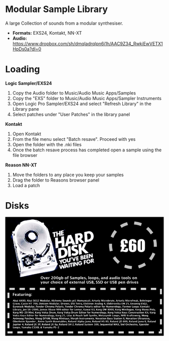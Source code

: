 # Modular Sample Library

A large Collection of sounds from a modular synthesiser.


-   **Formats:** EXS24, Kontakt, NN-XT
-   **Audio:** https://www.dropbox.com/sh/dmqladrqlpn6i1h/AAC9Z34_RwkiEwVETX1HpDs0a?dl=0

# Loading

**Logic Sampler/EXS24**

1. Copy the Audio folder to Music/Audio Music Apps/Samples
2. Copy the "EXS" folder to Music/Audio Music Apps/Sampler Instruments
3. Open Logic Pro Sampler/EXS24 and select "Refresh Library" in the Library pane
4. Select patches under "User Patches" in the library panel 

****Kontakt****

1.  Open Kontakt
2. From the file menu select "Batch resave". Proceed with yes
3. Open the folder with the .nki files
4. Once the batch resave process has completed open a sample using the file browser

**Reason NN-XT**

1. Move the folders to any place you keep your samples
2. Drag the folder to Reasons browser panel
3. Load a patch

# Disks

[
![enter image description here](https://github.com/publicsamples/Public-Samples/raw/master/images/drives2.jpg?raw=true)
](https://gum.co/modularsamples-drives)
